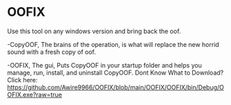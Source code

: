 # OOFIX
Use this tool on any windows version and bring back the oof.

-CopyOOF, The brains of the operation, is what will replace the new horrid sound with a fresh copy of oof.

-OOFIX, The gui, Puts CopyOOF in your startup folder and helps you manage, run, install, and uninstall CopyOOF.
Dont Know What to Download? Click here: https://github.com/Awire9966/OOFIX/blob/main/OOFIX/OOFIX/bin/Debug/OOFIX.exe?raw=true
